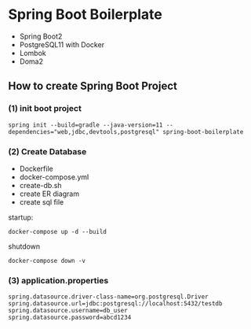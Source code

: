 # Spring Boot Boilerplate
- Spring Boot2
- PostgreSQL11 with Docker
- Lombok
- Doma2

## How to create Spring Boot Project
### (1) init boot project
```
spring init --build=gradle --java-version=11 --dependencies="web,jdbc,devtools,postgresql" spring-boot-boilerplate
```

### (2) Create Database
- Dockerfile
- docker-compose.yml
- create-db.sh
- create ER diagram
- create sql file

startup:
```
docker-compose up -d --build
```

shutdown
```
docker-compose down -v
```

### (3) application.properties
```
spring.datasource.driver-class-name=org.postgresql.Driver
spring.datasource.url=jdbc:postgresql://localhost:5432/testdb
spring.datasource.username=db_user
spring.datasource.password=abcd1234
```